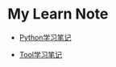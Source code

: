 # My Learn Note

- [Python学习笔记](http://github.com/winux404/note/blob/master/python/00.index.md)

- [Tool学习笔记](https://github.com/winux404/note/blob/master/tool/00.index.md)